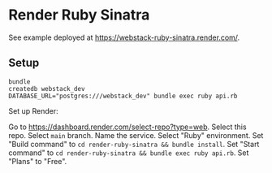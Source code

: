 # Render Ruby Sinatra

See example deployed at
<https://webstack-ruby-sinatra.render.com/>.

## Setup

```
bundle
createdb webstack_dev
DATABASE_URL="postgres:///webstack_dev" bundle exec ruby api.rb
```

Set up Render:

Go to <https://dashboard.render.com/select-repo?type=web>.
Select this repo.
Select `main` branch.
Name the service.
Select "Ruby" environment.
Set "Build command" to `cd render-ruby-sinatra && bundle install`.
Set "Start command" to `cd render-ruby-sinatra && bundle exec ruby api.rb`.
Set "Plans" to "Free".
